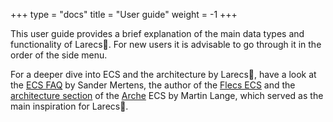 +++
type = "docs"
title = "User guide"
weight = -1
+++

This user guide provides a brief explanation of the main data types and functionality
of Larecs&#xfeff;🌲. For new users it is advisable to go through it in the order of the 
side menu.

For a deeper dive into ECS and the architecture by Larecs🌲, have a look at
the [ECS FAQ](https://github.com/SanderMertens/ecs-faq) by Sander Mertens, 
the author of the [Flecs ECS](http://flecs.dev/) and the 
[architecture section](https://mlange-42.github.io/arche/background/architecture/) 
of the [Arche](https://github.com/mlange-42/arche) ECS
by Martin Lange, which served as the main inspiration for Larecs🌲.
